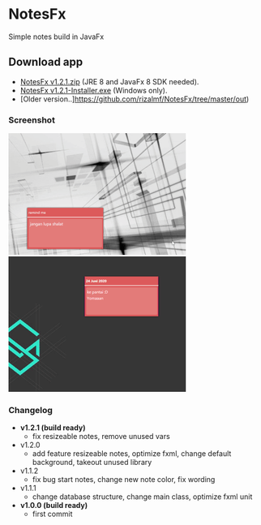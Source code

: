 # NotesFx
 Simple notes build in JavaFx

## Download app
  - [NotesFx v1.2.1.zip](https://github.com/rizalmf/NotesFx/raw/master/out/NotesFx%20v1.2.1.zip) (JRE 8 and JavaFx 8 SDK needed).
  - [NotesFx v1.2.1-Installer.exe](https://github.com/rizalmf/NotesFx/raw/master/out/NotesFx%20v1.2.1-installer.exe) (Windows only).
  - [Older version..]https://github.com/rizalmf/NotesFx/tree/master/out) 

### Screenshot
![1](1.gif)
![2](2.gif)

### Changelog
- **v1.2.1 (build ready)**
   - fix resizeable notes, remove unused vars
- v1.2.0
   - add feature resizeable notes, optimize fxml, change default background, takeout unused library
- v1.1.2
   - fix bug start notes, change new note color, fix wording
- v1.1.1
   - change database structure, change main class, optimize fxml unit
- **v1.0.0 (build ready)**
   - first commit
